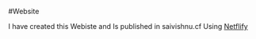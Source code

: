 #Website

I have created this Webiste and Is published in saivishnu.cf
Using [Netflify](https://netlify.com)
